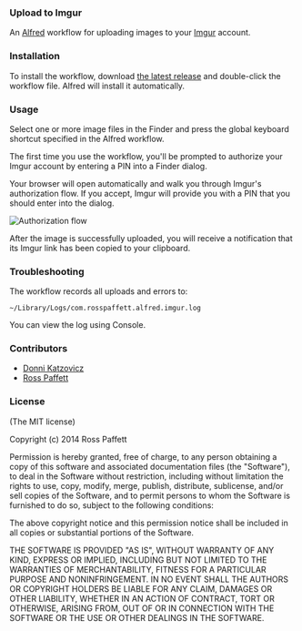 ### Upload to Imgur

An [Alfred](http://www.alfredapp.com) workflow for uploading images to your [Imgur](http://imgur.com) account.

### Installation

To install the workflow, download [the latest release](https://github.com/raws/alfred-imgur/releases) and double-click the workflow file. Alfred will install it automatically.

### Usage

Select one or more image files in the Finder and press the global keyboard shortcut specified in the Alfred workflow.

The first time you use the workflow, you'll be prompted to authorize your Imgur account by entering a PIN into a Finder dialog.

Your browser will open automatically and walk you through Imgur's authorization flow. If you accept, Imgur will provide you with a PIN that you should enter into the dialog.

![Authorization flow](assets/authorization-flow.jpg)

After the image is successfully uploaded, you will receive a notification that its Imgur link has been copied to your clipboard.

### Troubleshooting

The workflow records all uploads and errors to:

    ~/Library/Logs/com.rosspaffett.alfred.imgur.log

You can view the log using Console.

### Contributors

* [Donni Katzovicz](https://github.com/raws/alfred-imgur/commits?author=DolandJW)
* [Ross Paffett](https://github.com/raws/alfred-imgur/commits?author=raws)

### License

(The MIT license)

Copyright (c) 2014 Ross Paffett

Permission is hereby granted, free of charge, to any person obtaining a copy of this software and associated documentation files (the "Software"), to deal in the Software without restriction, including without limitation the rights to use, copy, modify, merge, publish, distribute, sublicense, and/or sell copies of the Software, and to permit persons to whom the Software is furnished to do so, subject to the following conditions:

The above copyright notice and this permission notice shall be included in all copies or substantial portions of the Software.

THE SOFTWARE IS PROVIDED "AS IS", WITHOUT WARRANTY OF ANY KIND, EXPRESS OR IMPLIED, INCLUDING BUT NOT LIMITED TO THE WARRANTIES OF MERCHANTABILITY, FITNESS FOR A PARTICULAR PURPOSE AND NONINFRINGEMENT. IN NO EVENT SHALL THE AUTHORS OR COPYRIGHT HOLDERS BE LIABLE FOR ANY CLAIM, DAMAGES OR OTHER LIABILITY, WHETHER IN AN ACTION OF CONTRACT, TORT OR OTHERWISE, ARISING FROM, OUT OF OR IN CONNECTION WITH THE SOFTWARE OR THE USE OR OTHER DEALINGS IN THE SOFTWARE.
